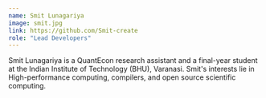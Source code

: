 ```yaml
---
name: Smit Lunagariya
image: smit.jpg
link: https://github.com/Smit-create
role: "Lead Developers"
---
```

Smit Lunagariya is a QuantEcon research assistant and a final-year student at the Indian Institute of Technology (BHU), Varanasi. Smit's interests lie in High-performance computing, compilers, and open source scientific computing.